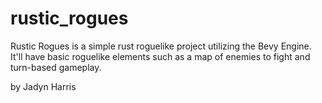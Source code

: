 # rustic_rogues

Rustic Rogues is a simple rust roguelike project utilizing the Bevy Engine. It'll have basic roguelike elements such as a map of enemies to fight and turn-based gameplay.

by Jadyn Harris
